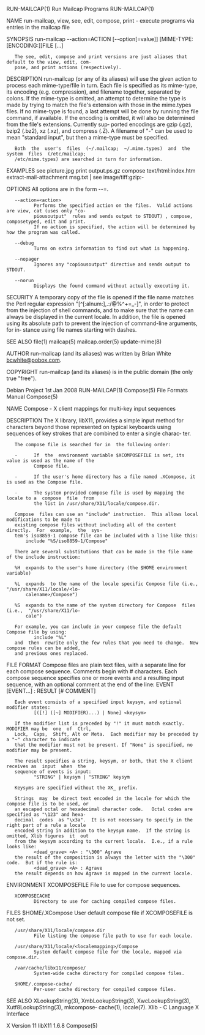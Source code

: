 RUN-MAILCAP(1)                           Run Mailcap Programs                           RUN-MAILCAP(1)

NAME
       run-mailcap, view, see, edit, compose, print - execute programs via entries in the mailcap file

SYNOPSIS
       run-mailcap --action=ACTION [--option[=value]] [MIME-TYPE:[ENCODING:]]FILE [...]

       The see, edit, compose and print versions are just aliases that default to the view, edit, com‐
       pose, and print actions (respectively).

DESCRIPTION
       run-mailcap (or any of its aliases) will use the given action to process each mime-type/file in
       turn.   Each  file is specified as its mime-type, its encoding (e.g. compression), and filename
       together, separated by colons.  If the mime-type is omitted, an attempt to determine  the  type
       is  made  by  trying  to  match the file's extension with those in the mime.types files.  If no
       mime-type is found, a last attempt will be done by running the file command, if available.   If
       the encoding is omitted, it will also be determined from the file's extensions.  Currently sup‐
       ported encodings are gzip (.gz), bzip2 (.bz2), xz (.xz), and compress (.Z).  A filename of  "-"
       can be used to mean "standard input", but then a mime-type must be specified.

       Both  the  user's  files  (~/.mailcap;  ~/.mime.types)  and  the  system  files  (/etc/mailcap;
       /etc/mime.types) are searched in turn for information.

   EXAMPLES
         see picture.jpg
         print output.ps.gz
         compose text/html:index.htm
         extract-mail-attachment msg.txt | see image/tiff:gzip:-

   OPTIONS
       All options are in the form --<opt>=<value>.

       --action=<action>
              Performs the specified action on the files.  Valid actions are view, cat (uses only "co‐
              piousoutput"  rules and sends output to STDOUT) , compose, composetyped, edit and print.
              If no action is specified, the action will be determined by how the program was called.

       --debug
              Turns on extra information to find out what is happening.

       --nopager
              Ignores any "copiousoutput" directive and sends output to STDOUT.

       --norun
              Displays the found command without actually executing it.

SECURITY
       A temporary copy of the file is opened if the file name matches  the  Perl  regular  expression
       "[^[:alnum:],.:/@%^+=_-]",  in  order  to  protect from the injection of shell commands, and to
       make sure that the name can always be displayed in the current locale.  In addition,  the  file
       is  opened  using its absolute path to prevent the injection of command-line arguments, for in‐
       stance using file names starting with dashes.

SEE ALSO
       file(1) mailcap(5) mailcap.order(5) update-mime(8)

AUTHOR
       run-mailcap (and its aliases) was written by Brian White <bcwhite@pobox.com>.

COPYRIGHT
       run-mailcap (and its aliases) is in the public domain (the only true "free").

Debian Project                               1st Jan 2008                               RUN-MAILCAP(1)
Compose(5)                                File Formats Manual                               Compose(5)

NAME
       Compose - X client mappings for multi-key input sequences

DESCRIPTION
       The  X  library, libX11, provides a simple input method for characters beyond those represented
       on typical keyboards using sequences of key strokes that are combined to enter a single charac‐
       ter.

       The compose file is searched for in  the following order:

       -      If  the  environment variable $XCOMPOSEFILE is set, its value is used as the name of the
              Compose file.

       -      If the user's home directory has a file named .XCompose, it is used as the Compose file.

       -      The system provided compose file is used by mapping the locale to a  compose  file  from
              the list in /usr/share/X11/locale/compose.dir.

       Compose  files can use an "include" instruction.  This allows local modifications to be made to
       existing compose files without including all of the content directly.  For  example,  the  sys‐
       tem's iso8859-1 compose file can be included with a line like this:
           include "%S/iso8859-1/Compose"

       There are several substitutions that can be made in the file name of the include instruction:

       %H  expands to the user's home directory (the $HOME environment variable)

       %L  expands  to the name of the locale specific Compose file (i.e., "/usr/share/X11/locale/<lo‐
           calename>/Compose")

       %S  expands to the name of the system directory for Compose  files  (i.e.,  "/usr/share/X11/lo‐
           cale")

       For example, you can include in your compose file the default Compose file by using:
              include "%L"
       and  then  rewrite only the few rules that you need to change.  New compose rules can be added,
       and previous ones replaced.

FILE FORMAT
       Compose files are plain text files, with a separate line for each compose sequence.    Comments
       begin  with  # characters.   Each compose sequence specifies one or more events and a resulting
       input sequence, with an optional comment at the end of the line:
              EVENT [EVENT...] : RESULT [# COMMENT]

       Each event consists of a specified input keysym, and optional modifier states:
              [([!] ([~] MODIFIER)...) | None] <keysym>

       If the modifier list is preceded by "!" it must match exactly.  MODIFIER may be  one  of  Ctrl,
       Lock,  Caps,  Shift, Alt or Meta.  Each modifier may be preceded by a "~" character to indicate
       that the modifier must not be present. If "None" is specified, no modifier may be present.

       The result specifies a string, keysym, or both, that the X client receives as  input  when  the
       sequence of events is input:
              "STRING" | keysym | "STRING" keysym

       Keysyms are specified without the XK_ prefix.

       Strings  may  be direct text encoded in the locale for which the compose file is to be used, or
       an escaped octal or hexadecimal character code.   Octal codes are specified as "\123" and hexa‐
       decimal  codes  as "\x3a".  It is not necessary to specify in the right part of a rule a locale
       encoded string in addition to the keysym name.  If the string is omitted, Xlib figures  it  out
       from the keysym according to the current locale.  I.e., if a rule looks like:
              <dead_grave> <A> : "\300" Agrave
       the result of the composition is always the letter with the "\300" code.  But if the rule is:
              <dead_grave> <A> : Agrave
       the result depends on how Agrave is mapped in the current locale.

ENVIRONMENT
       XCOMPOSEFILE
              File to use for compose sequences.

       XCOMPOSECACHE
              Directory to use for caching compiled compose files.

FILES
       $HOME/.XCompose
              User default compose file if XCOMPOSEFILE is not set.

       /usr/share/X11/locale/compose.dir
              File listing the compose file path to use for each locale.

       /usr/share/X11/locale/<localemapping>/Compose
              System default compose file for the locale, mapped via compose.dir.

       /var/cache/libx11/compose/
              System-wide cache directory for compiled compose files.

       $HOME/.compose-cache/
              Per-user cache directory for compiled compose files.

SEE ALSO
       XLookupString(3),   XmbLookupString(3),  XwcLookupString(3),  Xutf8LookupString(3),  mkcompose‐
       cache(1), locale(7).
       Xlib - C Language X Interface

X Version 11                                 libX11 1.6.8                                   Compose(5)

